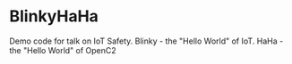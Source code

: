 # BlinkyHaHa
Demo code for talk on IoT Safety. Blinky - the "Hello World" of IoT. HaHa - the "Hello World" of OpenC2
